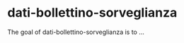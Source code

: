 # dati-bollettino-sorveglianza

<!-- badges: start -->
<!-- badges: end -->

The goal of dati-bollettino-sorveglianza is to ...




